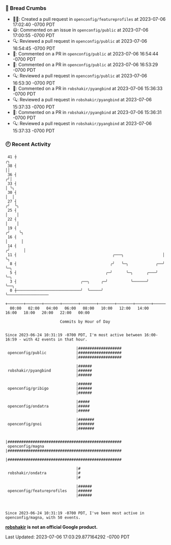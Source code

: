 ### 🍞 Bread Crumbs

 * ✍🏼: Created a pull request in `openconfig/featureprofiles` at 2023-07-06 17:02:40 -0700 PDT
 * 😃: Commented on an issue in `openconfig/public` at 2023-07-06 17:00:55 -0700 PDT
 * 🔍: Reviewed a pull request in  `openconfig/public` at 2023-07-06 16:54:45 -0700 PDT
 * 💬: Commented on a PR in  `openconfig/public` at 2023-07-06 16:54:44 -0700 PDT
 * 💬: Commented on a PR in  `openconfig/public` at 2023-07-06 16:53:29 -0700 PDT
 * 🔍: Reviewed a pull request in  `openconfig/public` at 2023-07-06 16:53:30 -0700 PDT
 * 💬: Commented on a PR in  `robshakir/pyangbind` at 2023-07-06 15:36:33 -0700 PDT
 * 🔍: Reviewed a pull request in  `robshakir/pyangbind` at 2023-07-06 15:37:33 -0700 PDT
 * 💬: Commented on a PR in  `robshakir/pyangbind` at 2023-07-06 15:36:31 -0700 PDT
 * 🔍: Reviewed a pull request in  `robshakir/pyangbind` at 2023-07-06 15:37:33 -0700 PDT

### 🕘 Recent Activity
```
 41 ┼                                                                    ╭╮
 38 ┤                                                                    ││
 36 ┤                                                                   ╭╯│
 33 ┤                                                                   │ ╰╮
 30 ┤                                                                   │  │
 27 ┤                                                                  ╭╯  ╰╮
 25 ┤                                                                  │    │
 22 ┤                                                                  │    │
 19 ┤                                                                 ╭╯    ╰╮
 16 ┤                                                                 │      │
 14 ┤                                                                ╭╯      │
 11 ┤                                          ╭───╮                 │       ╰╮
  8 ┤                                         ╭╯   ╰─╮            ╭──╯        ╰─╮
  5 ┤                                       ╭─╯      ╰─╮      ╭───╯             ╰─╮
  3 ┤                            ╭──╮     ╭─╯          ╰──────╯                   ╰──╮
  0 ┼────────────────────────────╯  ╰─────╯                                          ╰──────────────────
    +───────+───────+───────+───────+───────+───────+───────+───────+───────+───────+───────+───────+────
  00:00   02:00   04:00   06:00   08:00   10:00   12:00   14:00   16:00   18:00   20:00   22:00   00:00   

						Commits by Hour of Day


Since 2023-06-24 10:31:19 -0700 PDT, I'm most active between 16:00-16:59 - with 42 events in that hour.

```



```
                               |###################
 openconfig/public             |###################
                               |###################

                               |######
 robshakir/pyangbind           |######
                               |######

                               |######
 openconfig/gribigo            |######
                               |######

                               |#####
 openconfig/ondatra            |#####
                               |#####

                               |#######
 openconfig/gnoi               |#######
                               |#######

                               |##################################################
 openconfig/magna              |##################################################
                               |##################################################

                               |#
 robshakir/ondatra             |#
                               |#

                               |######
 openconfig/featureprofiles    |######
                               |######



Since 2023-06-24 10:31:19 -0700 PDT, I've been most active in openconfig/magna, with 50 events.

```
**[robshakir](mailto:robjs@google.com) is not an official Google product.**  


Last Updated: 2023-07-06 17:03:29.877164292 -0700 PDT
